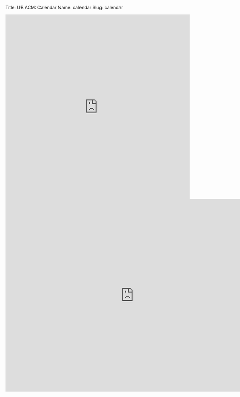 Title: UB ACM: Calendar
Name: calendar
Slug: calendar

<div class="hidden-sm responsive-iframe-container"><iframe src="https://www.google.com/calendar/embed?src=buffalo.edu_siembcdvcv0kcgvtnqsgrcrvbo%40group.calendar.google.com&ctz=America/New_York" height="575" width="575" frameborder="0" scrolling="no"></iframe></div> 
<div class="visible-sm"><iframe src="https://www.google.com/calendar/embed?mode=AGENDA&amp;height=600&amp;wkst=1&amp;bgcolor=%23FFFFFF&amp;src=buffalo.edu_siembcdvcv0kcgvtnqsgrcrvbo%40group.calendar.google.com&amp;color=%230F4B38&amp;ctz=America%2FNew_York" style=" border-width:0 " width="800" height="600" frameborder="0" scrolling="no"></iframe></div>